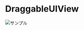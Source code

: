 # DraggableUIView

![サンプル](https://github.com/ymmtshny/DraggableUIView/blob/master/sample.gif?raw=true)
